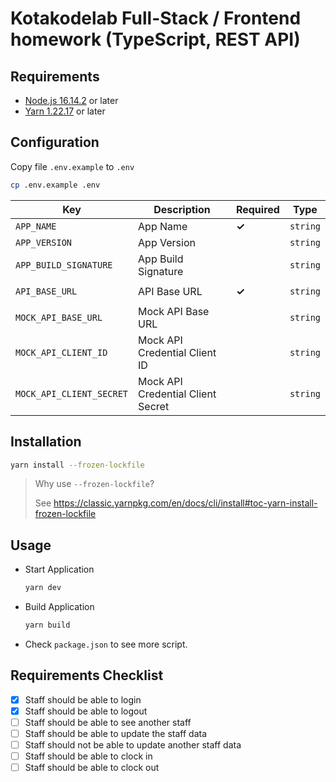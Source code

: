 # Kotakodelab Full-Stack / Frontend homework (TypeScript, REST API)

## Requirements

- [Node.js 16.14.2](https://nodejs.org) or later
- [Yarn 1.22.17](https://classic.yarnpkg.com) or later

## Configuration

Copy file `.env.example` to `.env`

```bash
cp .env.example .env
```

| Key                      | Description                       | Required | Type     |
|--------------------------|-----------------------------------|----------|----------|
| `APP_NAME`               | App Name                          | **✓**    | `string` |
| `APP_VERSION`            | App Version                       |          | `string` |
| `APP_BUILD_SIGNATURE`    | App Build Signature               |          | `string` |
|                          |                                   |          |          |
| `API_BASE_URL`           | API Base URL                      | **✓**    | `string` |
|                          |                                   |          |          |
| `MOCK_API_BASE_URL`      | Mock API Base URL                 |          | `string` |
| `MOCK_API_CLIENT_ID`     | Mock API Credential Client ID     |          | `string` |
| `MOCK_API_CLIENT_SECRET` | Mock API Credential Client Secret |          | `string` |

## Installation

```bash
yarn install --frozen-lockfile
```

> Why use `--frozen-lockfile`?
>
> See https://classic.yarnpkg.com/en/docs/cli/install#toc-yarn-install-frozen-lockfile

## Usage

- Start Application
  ```bash
  yarn dev
  ```
- Build Application
  ```bash
  yarn build
  ```
- Check `package.json` to see more script.

## Requirements Checklist
- [x] Staff should be able to login
- [x] Staff should be able to logout
- [ ] Staff should be able to see another staff
- [ ] Staff should be able to update the staff data
- [ ] Staff should not be able to update another staff data
- [ ] Staff should be able to clock in
- [ ] Staff should be able to clock out